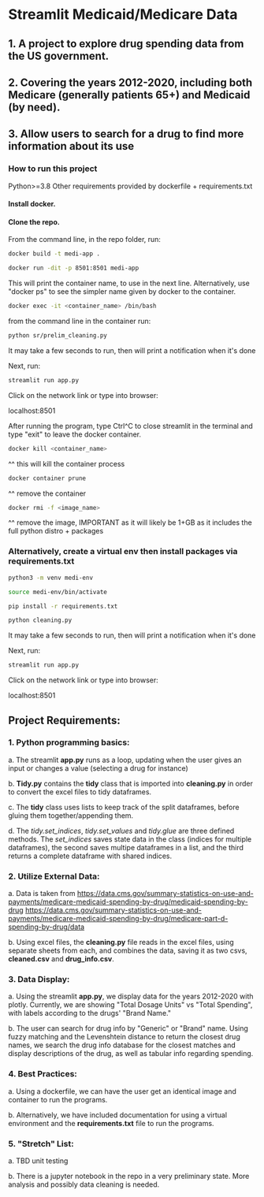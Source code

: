 # Streamlit Medicaid/Medicare Data

## 1. A project to explore drug spending data from the US government.

## 2. Covering the years 2012-2020, including both Medicare (generally patients 65+) and Medicaid (by need).

## 3. Allow users to search for a drug to find more information about its use


### How to run this project
Python>=3.8
Other requirements provided by dockerfile + requirements.txt

#### Install docker.

#### Clone the repo.

From the command line, in the repo folder, run:
```bash
docker build -t medi-app .
```
```bash
docker run -dit -p 8501:8501 medi-app
```
This will print the container name, to use in the next line. Alternatively, use "docker ps" to see the simpler name given by docker to the container.
```bash
docker exec -it <container_name> /bin/bash
```
from the command line in the container run:
```bash
python sr/prelim_cleaning.py
```
It may take a few seconds to run, then will print a notification when it's done

Next, run:
```bash
streamlit run app.py
```
Click on the network link or type into browser:

localhost:8501


After running the program, type Ctrl^C to close streamlit in the terminal and type "exit" to leave the docker container.

```bash
docker kill <container_name>
```  
^^ this will kill the container process

```bash
docker container prune
``` 	
^^ remove the container

```bash
docker rmi -f <image_name>
```
^^ remove the image, IMPORTANT as it will likely be 1+GB as it includes the full python distro + packages

### Alternatively, create a virtual env then install packages via requirements.txt

```bash
python3 -m venv medi-env
```

```bash
source medi-env/bin/activate
```

```bash
pip install -r requirements.txt
```
```bash
python cleaning.py
```
It may take a few seconds to run, then will print a notification when it's done

Next, run:
```bash
streamlit run app.py
```
Click on the network link or type into browser:

localhost:8501


## Project Requirements:

### 1. Python programming basics:
  
  a. The streamlit **app.py** runs as a loop, updating when the user gives an input or changes a value (selecting a drug for instance)
  
  b. **Tidy.py** contains the **tidy** class that is imported into **cleaning.py** in order to convert the excel files to tidy dataframes.
  
  c. The **tidy** class uses lists to keep track of the split dataframes, before gluing them together/appending them.
  
  d. The *tidy.set_indices*, *tidy.set_values* and *tidy.glue* are three defined methods. The *set_indices* saves state data in the class (indices for multiple dataframes), the second saves multipe dataframes in a list, and the third returns a complete dataframe with shared indices.

### 2. Utilize External Data:
  
  a. Data is taken from
  https://data.cms.gov/summary-statistics-on-use-and-payments/medicare-medicaid-spending-by-drug/medicaid-spending-by-drug
  https://data.cms.gov/summary-statistics-on-use-and-payments/medicare-medicaid-spending-by-drug/medicare-part-d-spending-by-drug/data
  
  b. Using excel files, the **cleaning.py** file reads in the excel files, using separate sheets from each, and combines the data, saving it as two csvs, **cleaned.csv** and **drug_info.csv**.

### 3. Data Display:
  
  a. Using the streamlit **app.py**, we display data for the years 2012-2020 with plotly. Currently, we are showing "Total Dosage Units" vs "Total      Spending", with labels according to the drugs' "Brand Name."
  
  b. The user can search for drug info by "Generic" or "Brand" name. Using fuzzy matching and the Levenshtein distance to return the closest drug names, we search the drug info database for the closest matches and display descriptions of the drug, as well as tabular info regarding spending.
  
### 4. Best Practices:
  
  a. Using a dockerfile, we can have the user get an identical image and container to run the programs.
  
  b. Alternatively, we have included documentation for using a virtual environment and the **requirements.txt** file to run the programs.
  
### 5. "Stretch" List:
  
  a. TBD unit testing
  
  b. There is a jupyter notebook in the repo in a very preliminary state. More analysis and possibly data cleaning is needed.
